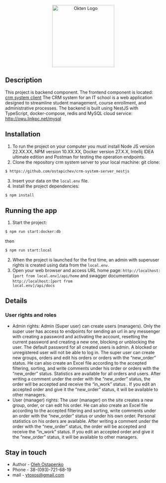 <p align="center">
  <a href="https://owu.com.ua/" target="blank"><img src="https://owu.com.ua/wp-content/uploads/2023/12/Blue-Big-Bird-Final-Logo.webp" width="200" alt="Okten Logo" /></a>
</p>

[circleci-image]: https://img.shields.io/circleci/build/github/nestjs/nest/master?token=abc123def456
[circleci-url]: https://circleci.com/gh/nestjs/nest

## Description
This project is backend component. The frontend component is located:
<a href="https://github.com/ostapichev/crm-system-client" target="_blank">crm system client</a>
The CRM system for an IT school is a web application designed to streamline student management,
course enrollment, and administrative processes.
The backend is built using NestJS with TypeScript, docker-compose, redis and MySQL cloud service:
<a href="http://owu.linkpc.net/mysql" target="_blank">http://owu.linkpc.net/mysql</a>

## Installation
1. To run the project on your computer you must install Node JS version 22.XX.XX, NPM version 10.XX.XX, 
   Docker version 27.X.X, Intellij IDEA ultimate edition and Postman for testing the operation endpoints.
2. Clone the repository crm system server to your local machine: 
   git clone: 
```bash 
$ https://github.com/ostapichev/crm-system-server_nestjs
```
3. Insert your data on the <code>local.env</code> file.
4. Install the project dependencies:
```bash
$ npm install
```

## Running the app

1. Start the project:
```bash
$ npm run start:docker:db
```
then
```bash
$ npm run start:local
```
2. When the project is launched for the first time, 
   an admin with superuser rights is created using data from the 
   <code>local.env</code>.
3. Open your web browser and access URL home page:
   <code>http://localhost:[port from local.env]/api/home</code> 
   and swagger documentation 
   <code>http://localhost:[port from local.env]/api/docs</code>

## Details
### User rights and roles

-  Admin rights: Admin (Super user) can create users (managers). 
   Only the super user has access to endpoints for sending an 
   url in any messenger with creating a password and activating the account, 
   resetting the current password and creating a new one, 
   blocking or unblocking the user. The default password 
   for all created users is admin. A blocked or unregistered user 
   will not be able to log in. The super user can create new groups, 
   orders and edit his orders or orders with the “new_order” status. 
   He can also create an Excel file according to the accepted filtering, 
   sorting, and write comments under his order or orders with the “new_order” status. 
   Statistics are available for all orders and users. After writing a comment under 
   the order with the “new_order” status, the order will be accepted 
   and receive the “in_work” status . If you edit an accepted order 
   and give it the “new_order” status, it will be available to other managers.
-  User (manager) rights: The user (manager) on the site creates a new group, 
   order, or can edit his order. He can also create an Excel file according 
   to the accepted filtering and sorting, write comments under an order with the “new_order” 
   status or under his own order. Personal statistics on his orders are available. 
   After writing a comment under the order with the “new_order” status, the order will be 
   accepted and receive the “in_work” status. If you edit an accepted order and give it the “new_order” status, 
   it will be available to other managers.

## Stay in touch

- Author - [Oleh Ostapenko](https://github.com/ostapichev)
- Phone - 38-(093)-721-68-19
- mail - <a>ytoxos@gmail.com</a>
